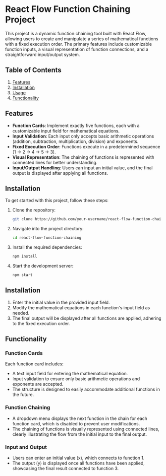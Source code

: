 # React Flow Function Chaining Project

This project is a dynamic function chaining tool built with React Flow, allowing users to create and manipulate a series of mathematical functions with a fixed execution order. The primary features include customizable function inputs, a visual representation of function connections, and a straightforward input/output system.

## Table of Contents

1. [Features](#features)
2. [Installation](#installation)
3. [Usage](#usage)
4. [Functionality](#functionality)

## Features

- **Function Cards**: Implement exactly five functions, each with a customizable input field for mathematical equations.
- **Input Validation**: Each input only accepts basic arithmetic operations (addition, subtraction, multiplication, division) and exponents.
- **Fixed Execution Order**: Functions execute in a predetermined sequence (1 → 2 → 4 → 5 → 3).
- **Visual Representation**: The chaining of functions is represented with connected lines for better understanding.
- **Input/Output Handling**: Users can input an initial value, and the final output is displayed after applying all functions.

## Installation

To get started with this project, follow these steps:

1. Clone the repository:
   ```bash
   git clone https://github.com/your-username/react-flow-function-chaining.git
   ```
2. Navigate into the project directory:
   ```bash
   cd react-flow-function-chaining
   ```
3. Install the required dependencies:
   ```bash
   npm install
   ```
4. Start the development server:
   ```bash
   npm start
   ```

## Installation

1. Enter the initial value in the provided input field.
2. Modify the mathematical equations in each function's input field as needed.
3. The final output will be displayed after all functions are applied, adhering to the fixed execution order.

## Functionality

### Function Cards

Each function card includes:

- A text input field for entering the mathematical equation.
- Input validation to ensure only basic arithmetic operations and exponents are accepted.
- The structure is designed to easily accommodate additional functions in the future.

### Function Chaining

- A dropdown menu displays the next function in the chain for each function card, which is disabled to prevent user modifications.
- The chaining of functions is visually represented using connected lines, clearly illustrating the flow from the initial input to the final output.

### Input and Output

- Users can enter an initial value (x), which connects to function 1.
- The output (y) is displayed once all functions have been applied, showcasing the final result connected to function 3.
